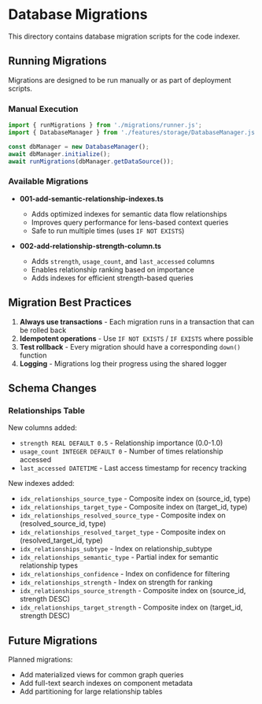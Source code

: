 # Database Migrations

This directory contains database migration scripts for the code indexer.

## Running Migrations

Migrations are designed to be run manually or as part of deployment scripts.

### Manual Execution

```typescript
import { runMigrations } from './migrations/runner.js';
import { DatabaseManager } from './features/storage/DatabaseManager.js';

const dbManager = new DatabaseManager();
await dbManager.initialize();
await runMigrations(dbManager.getDataSource());
```

### Available Migrations

- **001-add-semantic-relationship-indexes.ts**
  - Adds optimized indexes for semantic data flow relationships
  - Improves query performance for lens-based context queries
  - Safe to run multiple times (uses `IF NOT EXISTS`)

- **002-add-relationship-strength-column.ts**
  - Adds `strength`, `usage_count`, and `last_accessed` columns
  - Enables relationship ranking based on importance
  - Adds indexes for efficient strength-based queries

## Migration Best Practices

1. **Always use transactions** - Each migration runs in a transaction that can be rolled back
2. **Idempotent operations** - Use `IF NOT EXISTS` / `IF EXISTS` where possible
3. **Test rollback** - Every migration should have a corresponding `down()` function
4. **Logging** - Migrations log their progress using the shared logger

## Schema Changes

### Relationships Table

New columns added:
- `strength REAL DEFAULT 0.5` - Relationship importance (0.0-1.0)
- `usage_count INTEGER DEFAULT 0` - Number of times relationship accessed
- `last_accessed DATETIME` - Last access timestamp for recency tracking

New indexes added:
- `idx_relationships_source_type` - Composite index on (source_id, type)
- `idx_relationships_target_type` - Composite index on (target_id, type)
- `idx_relationships_resolved_source_type` - Composite index on (resolved_source_id, type)
- `idx_relationships_resolved_target_type` - Composite index on (resolved_target_id, type)
- `idx_relationships_subtype` - Index on relationship_subtype
- `idx_relationships_semantic_type` - Partial index for semantic relationship types
- `idx_relationships_confidence` - Index on confidence for filtering
- `idx_relationships_strength` - Index on strength for ranking
- `idx_relationships_source_strength` - Composite index on (source_id, strength DESC)
- `idx_relationships_target_strength` - Composite index on (target_id, strength DESC)

## Future Migrations

Planned migrations:
- Add materialized views for common graph queries
- Add full-text search indexes on component metadata
- Add partitioning for large relationship tables
